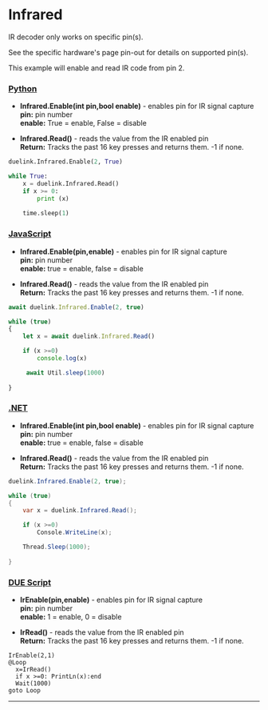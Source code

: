 # Infrared

IR decoder only works on specific pin(s).

See the specific hardware's page pin-out for details on supported pin(s). 

This example will enable and read IR code from pin 2.

### [Python](#tab/py)
- **Infrared.Enable(int pin,bool enable)** - enables pin for IR signal capture <br>
**pin:** pin number <br>
**enable:** True = enable, False = disable <br>

- **Infrared.Read()** - reads the value from the IR enabled pin <br>
**Return:** Tracks the past 16 key presses and returns them. -1 if none.

```py
duelink.Infrared.Enable(2, True)

while True:
    x = duelink.Infrared.Read()
    if x >= 0:
        print (x)
        
    time.sleep(1)

```

### [JavaScript](#tab/js)
- **Infrared.Enable(pin,enable)** - enables pin for IR signal capture <br>
**pin:** pin number <br>
**enable:** true = enable, false = disable <br>

- **Infrared.Read()** - reads the value from the IR enabled pin <br>
**Return:** Tracks the past 16 key presses and returns them. -1 if none.

```js
await duelink.Infrared.Enable(2, true)

while (true)
{
    let x = await duelink.Infrared.Read()

    if (x >=0)                
        console.log(x)

     await Util.sleep(1000)
                
}
```

### [.NET](#tab/net)
- **Infrared.Enable(int pin,bool enable)** - enables pin for IR signal capture <br>
**pin:** pin number <br>
**enable:** true = enable, false = disable <br>

- **Infrared.Read()** - reads the value from the IR enabled pin <br>
**Return:** Tracks the past 16 key presses and returns them. -1 if none.

```cs
duelink.Infrared.Enable(2, true);

while (true)
{
    var x = duelink.Infrared.Read();

    if (x >=0)                
        Console.WriteLine(x);

    Thread.Sleep(1000);
                
}
```

### [DUE Script](#tab/due)
- **IrEnable(pin,enable)** - enables pin for IR signal capture <br>
**pin:** pin number <br>
**enable:** 1 = enable, 0 = disable <br>

- **IrRead()** - reads the value from the IR enabled pin <br>
**Return:** Tracks the past 16 key presses and returns them. -1 if none.

```
IrEnable(2,1)
@Loop
  x=IrRead()
  if x >=0: PrintLn(x):end
  Wait(1000)
goto Loop
```
---
